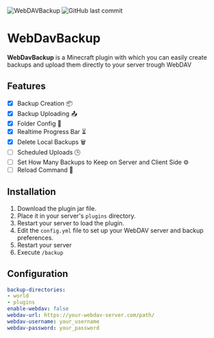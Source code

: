![WebDAVBackup](https://github.com/user-attachments/assets/49586ea5-1b74-490f-ad6a-045f7fbdc150)
![GitHub last commit](https://img.shields.io/github/last-commit/Blis204/WebDavBackup)

# WebDavBackup

**WebDavBackup** is a Minecraft plugin with which you can easily create backups and upload them directly to your server trough WebDAV

## Features

- [x] Backup Creation 📦
- [x] Backup Uploading 📤
- [x] Folder Config 📁
- [x] Realtime Progress Bar ⏳
- [x] Delete Local Backups 🗑️
- [ ] Scheduled Uploads 🕒
- [ ] Set How Many Backups to Keep on Server and Client Side ⚙️
- [ ] Reload Command 🔄

## Installation

1. Download the plugin jar file.
2. Place it in your server's `plugins` directory.
3. Restart your server to load the plugin.
4. Edit the `config.yml` file to set up your WebDAV server and backup preferences.
5. Restart your server
6. Execute `/backup`
## Configuration

```yaml
backup-directories:
- world
- plugins
enable-webdav: false
webdav-url: https://your-webdav-server.com/path/
webdav-username: your_username
webdav-password: your_password

